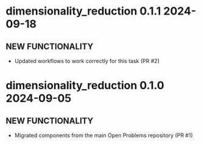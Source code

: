 <!-- # dimensionality_reduction x.y.z

## BREAKING CHANGES

* Restructured `src` directory (PR #3).

## NEW FUNCTIONALITY

* Added `control_methods/true_labels` component (PR #5).
* Added `methods/logistic_regression` component (PR #5).
* Added `metrics/accuracy` component (PR #5).

## MAJOR CHANGES

* Updated `api` files (PR #5).
* Updated configs, components and CI to the latest Viash version (PR #8).

## MINOR CHANGES

* Updated `README.md` (PR #5).

## BUGFIXES -->

# dimensionality_reduction 0.1.1 2024-09-18

## NEW FUNCTIONALITY

* Updated workflows to work correctly for this task (PR #2)

# dimensionality_reduction 0.1.0 2024-09-05

## NEW FUNCTIONALITY

* Migrated components from the main Open Problems repository (PR #1)
